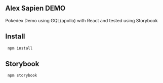 ## Alex Sapien DEMO

Pokedex Demo using GQL(apollo) with React and tested using Storybook

## Install
```bash
 npm install
```

## Storybook
```bash
 npm storybook
```
